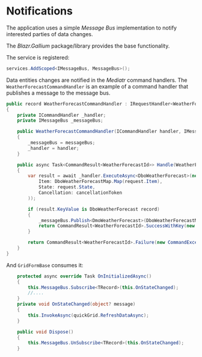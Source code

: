# Notifications

The application uses a simple *Message Bus* implementation to notify interested parties of data changes.

The *Blazr.Gallium* package/library provides the base functionality.

The service is registered:

```csharp
services.AddScoped<IMessageBus, MessageBus>();
```

Data entities changes are notified in the *Mediatr* command handlers.  The `WeatherForecastCommandHandler` is an example of a command handler that publishes a message to the message bus.

```csharp
public record WeatherForecastCommandHandler : IRequestHandler<WeatherForecastCommandRequest, CommandResult<WeatherForecastId>>
{
    private ICommandHandler _handler;
    private IMessageBus _messageBus;

    public WeatherForecastCommandHandler(ICommandHandler handler, IMessageBus messageBus)
    {
        _messageBus = messageBus;
        _handler = handler;
    }

    public async Task<CommandResult<WeatherForecastId>> Handle(WeatherForecastCommandRequest request, CancellationToken cancellationToken)
    {
        var result = await _handler.ExecuteAsync<DboWeatherForecast>(new CommandRequest<DboWeatherForecast>(
            Item: DboWeatherForecastMap.Map(request.Item),
            State: request.State,
            Cancellation: cancellationToken
        ));

        if (result.KeyValue is DboWeatherForecast record)
        {
            _messageBus.Publish<DmoWeatherForecast>(DboWeatherForecastMap.Map(record));
            return CommandResult<WeatherForecastId>.SuccessWithKey(new WeatherForecastId(record.ID));
        }

        return CommandResult<WeatherForecastId>.Failure(new CommandException($"Returned object was not a DmoWeatherForecast"));
    }
}
```

And `GridFormBase` consumes it:

```csharp
    protected async override Task OnInitializedAsync()
    {
        this.MessageBus.Subscribe<TRecord>(this.OnStateChanged);
        //....
    }
    private void OnStateChanged(object? message)
    {
        this.InvokeAsync(quickGrid.RefreshDataAsync);
    }

    public void Dispose()
    {
        this.MessageBus.UnSubscribe<TRecord>(this.OnStateChanged);
    }
```